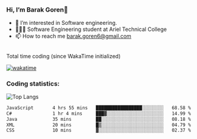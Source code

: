 ###  Hi, I’m Barak Goren👋
- 👀 I’m interested in Software engineering.
- 👨🏼‍🎓 Software Engineering student at Ariel Technical College
- 📫 How to reach me barak.goren6@gmail.com
##
Total time coding (since WakaTime initialized)

[![wakatime](https://wakatime.com/badge/user/5cc5ec80-a806-4ca2-a704-db29274e48cd.svg)](https://wakatime.com/@5cc5ec80-a806-4ca2-a704-db29274e48cd)

   
### Coding statistics:

![Top Langs](https://github-readme-stats.vercel.app/api/top-langs/?username=barakgoren&layout=compact&langs_count=30&exclude_repo=ML_learning&line_height=25)


<!--START_SECTION:waka-->

```txt
JavaScript       4 hrs 55 mins   █████████████████░░░░░░░░   68.58 %
C#               1 hr 4 mins     ███▓░░░░░░░░░░░░░░░░░░░░░   14.99 %
Java             35 mins         ██░░░░░░░░░░░░░░░░░░░░░░░   08.18 %
XML              20 mins         █▒░░░░░░░░░░░░░░░░░░░░░░░   04.79 %
CSS              10 mins         ▓░░░░░░░░░░░░░░░░░░░░░░░░   02.37 %
```

<!--END_SECTION:waka-->

<!---
barakgoren/barakgoren is a ✨ special ✨ repository because its `README.md` (this file) appears on your GitHub profile.
You can click the Preview link to take a look at your changes.
--->
